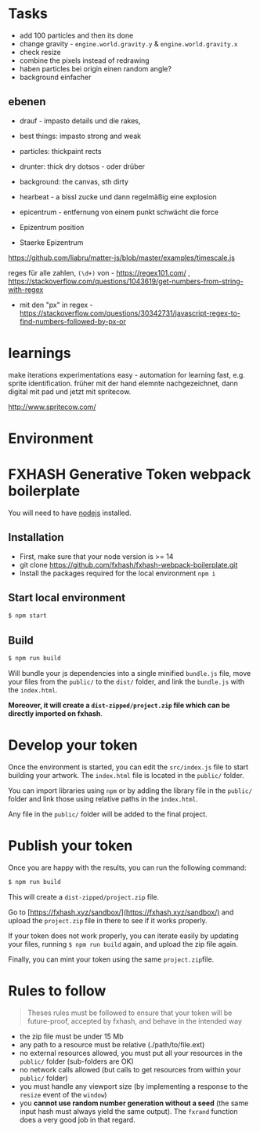 # Tasks
* add 100 particles and then its done
* change gravity - `engine.world.gravity.y` & `engine.world.gravity.x`
* check resize
* combine the pixels instead of redrawing
* haben particles bei origin einen random angle?
* background einfacher


## ebenen
* drauf - impasto details und die rakes, 
* best things: impasto strong and weak
* particles: thickpaint rects
* drunter: thick dry dotsos - oder drüber
* background: the canvas, sth dirty 

* hearbeat - a bissl zucke und dann regelmäßig eine explosion
* epicentrum - entfernung von einem punkt schwächt die force
* Epizentrum position
* Staerke Epizentrum

https://github.com/liabru/matter-js/blob/master/examples/timescale.js 

reges für alle zahlen, `(\d+)` von - https://regex101.com/ , https://stackoverflow.com/questions/1043619/get-numbers-from-string-with-regex 

* mit den "px" in regex - https://stackoverflow.com/questions/30342731/javascript-regex-to-find-numbers-followed-by-px-or 

# learnings

make iterations experimentations easy - automation for learning fast, e.g. sprite identification. früher mit der hand elemnte nachgezeichnet, dann digital mit pad und jetzt mit spritecow. 

http://www.spritecow.com/ 

# Environment


FXHASH Generative Token webpack boilerplate
================

You will need to have [nodejs](https://nodejs.org/) installed.

## Installation

* First, make sure that your node version is >= 14
* git clone https://github.com/fxhash/fxhash-webpack-boilerplate.git
* Install the packages required for the local environment ```npm i```

## Start local environment

```sh
$ npm start
```

## Build

```sh
$ npm run build
```

Will bundle your js dependencies into a single minified `bundle.js` file, move your files from the `public/` to the `dist/` folder, and link the `bundle.js` with the `index.html`.

**Moreover, it will create a `dist-zipped/project.zip` file which can be directly imported on fxhash**.

# Develop your token

Once the environment is started, you can edit the `src/index.js` file to start building your artwork. The `index.html` file is located in the `public/` folder.

You can import libraries using `npm` or by adding the library file in the `public/` folder and link those using relative paths in the `index.html`.

Any file in the `public/` folder will be added to the final project. 

# Publish your token

Once you are happy with the results, you can run the following command:

```sh
$ npm run build
```

This will create a `dist-zipped/project.zip` file.

Go to [https://fxhash.xyz/sandbox/](https://fxhash.xyz/sandbox/) and upload the `project.zip` file in there to see if it works properly.

If your token does not work properly, you can iterate easily by updating your files, running `$ npm run build` again, and upload the zip file again.

Finally, you can mint your token using the same `project.zip`file.


# Rules to follow

> Theses rules must be followed to ensure that your token will be future-proof, accepted by fxhash, and behave in the intended way

* the zip file must be under 15 Mb
* any path to a resource must be relative (./path/to/file.ext)
* no external resources allowed, you must put all your resources in the `public/` folder (sub-folders are OK)
* no network calls allowed (but calls to get resources from within your `public/` folder)
* you must handle any viewport size (by implementing a response to the `resize` event of the `window`)
* you **cannot use random number generation without a seed** (the same input hash must always yield the same output). The `fxrand` function does a very good job in that regard.

